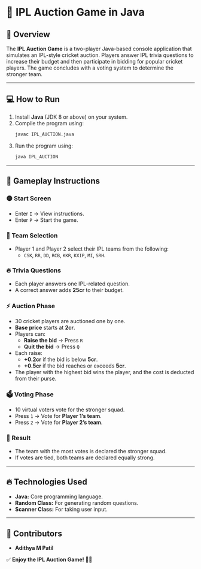 # 🏏 IPL Auction Game in Java

## 🚀 Overview
The **IPL Auction Game** is a two-player Java-based console application that simulates an IPL-style cricket auction. Players answer IPL trivia questions to increase their budget and then participate in bidding for popular cricket players. The game concludes with a voting system to determine the stronger team.

---

## 💻 How to Run

1. Install **Java** (JDK 8 or above) on your system.
2. Compile the program using:
    ```bash
    javac IPL_AUCTION.java
    ```
3. Run the program using:
    ```bash
    java IPL_AUCTION
    ```

---

## 🎯 Gameplay Instructions

### 🟡 Start Screen
- Enter `I` → View instructions.
- Enter `P` → Start the game.

### 🔵 Team Selection
- Player 1 and Player 2 select their IPL teams from the following:
    - `CSK`, `RR`, `DD`, `RCB`, `KKR`, `KXIP`, `MI`, `SRH`.

### 🔥 Trivia Questions
- Each player answers one IPL-related question.
- A correct answer adds **25cr** to their budget.

### ⚡ Auction Phase
- 30 cricket players are auctioned one by one.
- **Base price** starts at **2cr**.
- Players can:
    - **Raise the bid** → Press `R`
    - **Quit the bid** → Press `Q`
- Each raise:
    - **+0.2cr** if the bid is below **5cr**.
    - **+0.5cr** if the bid reaches or exceeds **5cr**.
- The player with the highest bid wins the player, and the cost is deducted from their purse.

### 🗳️ Voting Phase
- 10 virtual voters vote for the stronger squad.
- Press `1` → Vote for **Player 1’s team**.
- Press `2` → Vote for **Player 2’s team**.

### 🏅 Result
- The team with the most votes is declared the stronger squad.
- If votes are tied, both teams are declared equally strong.

---


## 🔥 Technologies Used

- **Java:** Core programming language.  
- **Random Class:** For generating random questions.  
- **Scanner Class:** For taking user input.  

---

## 🙌 Contributors
- **Adithya M Patil**

✅ **Enjoy the IPL Auction Game! 🏏🎯**
